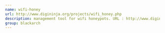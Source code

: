 ```yaml
---
name: wifi-honey
url: http://www.digininja.org/projects/wifi_honey.php
description: management tool for wifi honeypots. URL : http://www.digininja.org/projects/wifi_honey.php Groups : blackarch blackarch-honeypot blackarch-wireless
group: blackarch
---
```

